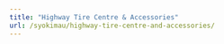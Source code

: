 ```yaml
---
title: "Highway Tire Centre & Accessories"
url: /syokimau/highway-tire-centre-and-accessories/
---
```

